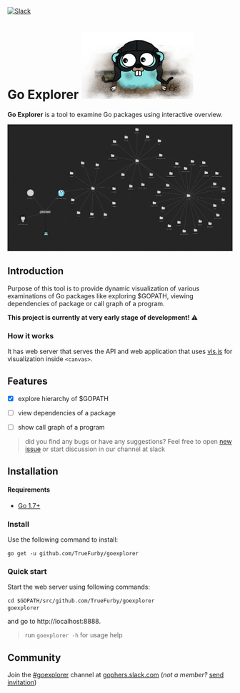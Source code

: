 [![Slack](https://img.shields.io/badge/gophers%20slack-%23goexplorer-ff69b4.svg)](https://gophers.slack.com/archives/goexplorer)
# Go Explorer ![gopher](images/gopher.png)

**Go Explorer** is a tool to examine Go packages using interactive overview.

![screen](images/screen.png)

## Introduction

Purpose of this tool is to provide dynamic visualization of various examinations of Go packages like exploring $GOPATH, viewing dependencies of package or call graph of a program.

**This project is currently at very early stage of development!** :warning:

### How it works

It has web server that serves the API and web application that uses [vis.js](http://visjs.org/) for visualization inside `<canvas>`.

## Features

- [x] explore hierarchy of $GOPATH
- [ ] view dependencies of a package
- [ ] show call graph of a program


> did you find any bugs or have any suggestions? Feel free to open [new issue](https://github.com/TrueFurby/goexplorer/issues/new) or start discussion in our channel at slack

## Installation

#### Requirements

- [Go 1.7+](https://golang.org/dl/)

### Install

Use the following command to install:

```
go get -u github.com/TrueFurby/goexplorer
```

### Quick start

Start the web server using following commands:

```
cd $GOPATH/src/github.com/TrueFurby/goexplorer
goexplorer
```

and go to http://localhost:8888.

> run `goexplorer -h` for usage help

## Community

Join the [#goexplorer](https://gophers.slack.com/archives/goexplorer) channel at [gophers.slack.com](http://gophers.slack.com) (*not a member?* [send invitation](https://gophersinvite.herokuapp.com))

